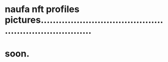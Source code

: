 # naufa nft profiles pictures......................................................................
# soon.
